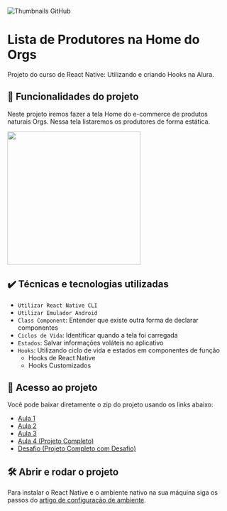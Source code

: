 ![Thumbnails GitHub](https://user-images.githubusercontent.com/9091491/131161965-2c17a8ae-b7c2-49d4-b072-f636cb989a18.png)

# Lista de Produtores na Home do Orgs

Projeto do curso de React Native: Utilizando e criando Hooks na Alura.

## 🔨 Funcionalidades do projeto

Neste projeto iremos fazer a tela Home do e-commerce de produtos naturais Orgs. Nessa tela listaremos os produtores de forma estática.

<img src="https://user-images.githubusercontent.com/9091491/131163034-18cc72ba-8405-4676-a755-a6280d505fd1.gif" width="300" />

## ✔️ Técnicas e tecnologias utilizadas

- `Utilizar React Native CLI`
- `Utilizar Emulador Android`
- `Class Component`: Entender que existe outra forma de declarar componentes
- `Ciclos de Vida`: Identificar quando a tela foi carregada
- `Estados`: Salvar informações voláteis no aplicativo
- `Hooks`: Utilizando ciclo de vida e estados em componentes de função
  - Hooks de React Native
  - Hooks Customizados

## 📁 Acesso ao projeto

Você pode baixar diretamente o zip do projeto usando os links abaixo:
- [Aula 1](https://github.com/alura-cursos/react-native-utilizando-e-criando-hooks/archive/refs/heads/Aula1.zip)
- [Aula 2](https://github.com/alura-cursos/react-native-utilizando-e-criando-hooks/archive/refs/heads/Aula2.zip)
- [Aula 3](https://github.com/alura-cursos/react-native-utilizando-e-criando-hooks/archive/refs/heads/Aula3.zip)
- [Aula 4 (Projeto Completo)](https://github.com/alura-cursos/react-native-utilizando-e-criando-hooks/archive/refs/heads/Aula4.zip)
- [Desafio  (Projeto Completo com Desafio)](https://github.com/alura-cursos/react-native-utilizando-e-criando-hooks/archive/refs/heads/Desafio.zip)

## 🛠️ Abrir e rodar o projeto

Para instalar o React Native e o ambiente nativo na sua máquina siga os passos do [artigo de configuração de ambiente](https://www.alura.com.br/artigos/configurando-o-ambiente-react-native).
